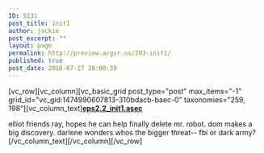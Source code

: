 ```yaml
---
ID: 5131
post_title: init1
author: jackie
post_excerpt: ""
layout: page
permalink: http://preview.argsr.us/203-init1/
published: true
post_date: 2016-07-27 20:00:39
---
```

[vc_row][vc_column][vc_basic_grid post_type="post" max_items="-1" grid_id="vc_gid:1474990607813-310bdacb-baec-0" taxonomies="259, 198"][vc_column_text]<strong><a title="eps2.2_init1.asec" href="http://www.imdb.com/title/tt5344766/?ref_=ttep_ep4">eps2.2_init1.asec</a></strong>
<div class="item_description">
<div class="episode-landing-info-block">
<div class="description">elliot friends ray, hopes he can help finally delete mr. robot. dom makes a big discovery. darlene wonders whos the bigger threat-- fbi or dark army?</div>
</div>
<div class="buttons-bar"></div>
</div>
[/vc_column_text][/vc_column][/vc_row]